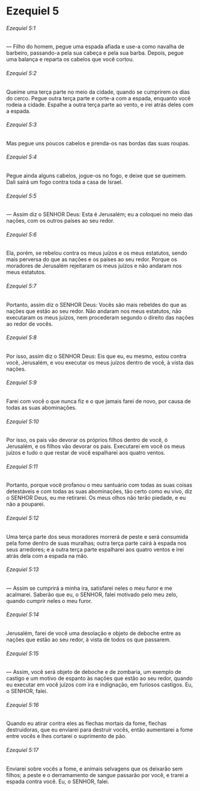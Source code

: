 # Ezequiel 5

###### Ezequiel 5:1

— Filho do homem, pegue uma espada afiada e use-a como navalha de barbeiro, passando-a pela sua cabeça e pela sua barba. Depois, pegue uma balança e reparta os cabelos que você cortou.

###### Ezequiel 5:2

Queime uma terça parte no meio da cidade, quando se cumprirem os dias do cerco. Pegue outra terça parte e corte-a com a espada, enquanto você rodeia a cidade. Espalhe a outra terça parte ao vento, e irei atrás deles com a espada.

###### Ezequiel 5:3

Mas pegue uns poucos cabelos e prenda-os nas bordas das suas roupas.

###### Ezequiel 5:4

Pegue ainda alguns cabelos, jogue-os no fogo, e deixe que se queimem. Dali sairá um fogo contra toda a casa de Israel.

###### Ezequiel 5:5

— Assim diz o SENHOR Deus: Esta é Jerusalém; eu a coloquei no meio das nações, com os outros países ao seu redor.

###### Ezequiel 5:6

Ela, porém, se rebelou contra os meus juízos e os meus estatutos, sendo mais perversa do que as nações e os países ao seu redor. Porque os moradores de Jerusalém rejeitaram os meus juízos e não andaram nos meus estatutos.

###### Ezequiel 5:7

Portanto, assim diz o SENHOR Deus: Vocês são mais rebeldes do que as nações que estão ao seu redor. Não andaram nos meus estatutos, não executaram os meus juízos, nem procederam segundo o direito das nações ao redor de vocês.

###### Ezequiel 5:8

Por isso, assim diz o SENHOR Deus: Eis que eu, eu mesmo, estou contra você, Jerusalém, e vou executar os meus juízos dentro de você, à vista das nações.

###### Ezequiel 5:9

Farei com você o que nunca fiz e o que jamais farei de novo, por causa de todas as suas abominações.

###### Ezequiel 5:10

Por isso, os pais vão devorar os próprios filhos dentro de você, ó Jerusalém, e os filhos vão devorar os pais. Executarei em você os meus juízos e tudo o que restar de você espalharei aos quatro ventos.

###### Ezequiel 5:11

Portanto, porque você profanou o meu santuário com todas as suas coisas detestáveis e com todas as suas abominações, tão certo como eu vivo, diz o SENHOR Deus, eu me retirarei. Os meus olhos não terão piedade, e eu não a pouparei.

###### Ezequiel 5:12

Uma terça parte dos seus moradores morrerá de peste e será consumida pela fome dentro de suas muralhas; outra terça parte cairá à espada nos seus arredores; e a outra terça parte espalharei aos quatro ventos e irei atrás dela com a espada na mão.

###### Ezequiel 5:13

— Assim se cumprirá a minha ira, satisfarei neles o meu furor e me acalmarei. Saberão que eu, o SENHOR, falei motivado pelo meu zelo, quando cumprir neles o meu furor.

###### Ezequiel 5:14

Jerusalém, farei de você uma desolação e objeto de deboche entre as nações que estão ao seu redor, à vista de todos os que passarem.

###### Ezequiel 5:15

— Assim, você será objeto de deboche e de zombaria, um exemplo de castigo e um motivo de espanto às nações que estão ao seu redor, quando eu executar em você juízos com ira e indignação, em furiosos castigos. Eu, o SENHOR, falei.

###### Ezequiel 5:16

Quando eu atirar contra eles as flechas mortais da fome, flechas destruidoras, que eu enviarei para destruir vocês, então aumentarei a fome entre vocês e lhes cortarei o suprimento de pão.

###### Ezequiel 5:17

Enviarei sobre vocês a fome, e animais selvagens que os deixarão sem filhos; a peste e o derramamento de sangue passarão por você, e trarei a espada contra você. Eu, o SENHOR, falei.

